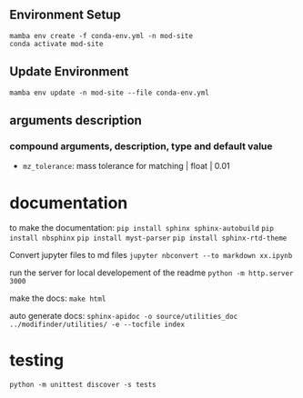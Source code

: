## Environment Setup

```
mamba env create -f conda-env.yml -n mod-site
conda activate mod-site
```

## Update Environment

```
mamba env update -n mod-site --file conda-env.yml

```

<!-- compound arguments json explained -->
## arguments description
### compound arguments, description, type and default value
- `mz_tolerance`: mass tolerance for matching | float | 0.01


# documentation
to make the documentation:
`pip install sphinx sphinx-autobuild`
`pip install nbsphinx`
`pip install myst-parser`
`pip install sphinx-rtd-theme`

Convert jupyter files to md files
`jupyter nbconvert --to markdown xx.ipynb`


run the server for local developement of the readme
`python -m http.server 3000`

make the docs:
`make html`

auto generate docs:
`sphinx-apidoc -o source/utilities_doc ../modifinder/utilities/ -e --tocfile index`

# testing
`python -m unittest discover -s tests`